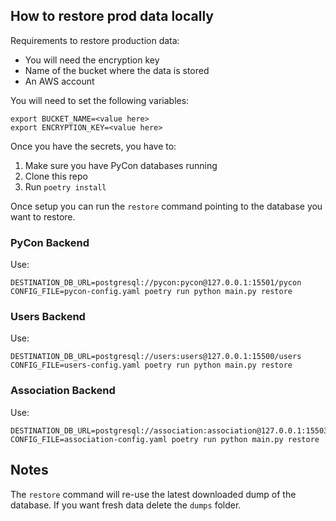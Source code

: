 ## How to restore prod data locally

Requirements to restore production data:

- You will need the encryption key
- Name of the bucket where the data is stored
- An AWS account

You will need to set the following variables:

```shell
export BUCKET_NAME=<value here>
export ENCRYPTION_KEY=<value here>
```

Once you have the secrets, you have to:

1. Make sure you have PyCon databases running
2. Clone this repo
3. Run `poetry install`

Once setup you can run the `restore` command pointing to the database you want to restore.

### PyCon Backend

Use:

```shell
DESTINATION_DB_URL=postgresql://pycon:pycon@127.0.0.1:15501/pycon CONFIG_FILE=pycon-config.yaml poetry run python main.py restore
```

### Users Backend

Use:

```shell
DESTINATION_DB_URL=postgresql://users:users@127.0.0.1:15500/users CONFIG_FILE=users-config.yaml poetry run python main.py restore
```

### Association Backend

Use:

```shell
DESTINATION_DB_URL=postgresql://association:association@127.0.0.1:15503/association CONFIG_FILE=association-config.yaml poetry run python main.py restore
```

## Notes

The `restore` command will re-use the latest downloaded dump of the database.
If you want fresh data delete the `dumps` folder.
